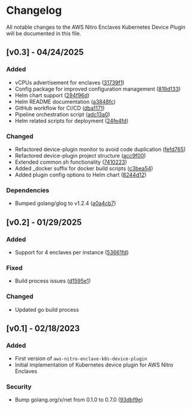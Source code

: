 # Changelog

All notable changes to the AWS Nitro Enclaves Kubernetes Device Plugin will be documented in this file.

## [v0.3] - 04/24/2025

### Added
- vCPUs advertisement for enclaves ([31739f1](https://github.com/aws/aws-nitro-enclaves-k8s-device-plugin/commit/31739f1))
- Config package for improved configuration management ([819d133](https://github.com/aws/aws-nitro-enclaves-k8s-device-plugin/commit/819d133))
- Helm chart support ([294f96d](https://github.com/aws/aws-nitro-enclaves-k8s-device-plugin/commit/294f96d))
- Helm README documentation ([a3848fc](https://github.com/aws/aws-nitro-enclaves-k8s-device-plugin/commit/a3848fc))
- GitHub workflow for CI/CD ([dba1171](https://github.com/aws/aws-nitro-enclaves-k8s-device-plugin/commit/dba1171))
- Pipeline orchestration script ([adc13a0](https://github.com/aws/aws-nitro-enclaves-k8s-device-plugin/commit/adc13a0))
- Helm related scripts for deployment ([24fe4fd](https://github.com/aws/aws-nitro-enclaves-k8s-device-plugin/commit/24fe4fd))

### Changed
- Refactored device-plugin monitor to avoid code duplication ([fefd765](https://github.com/aws/aws-nitro-enclaves-k8s-device-plugin/commit/fefd765))
- Refactored device-plugin project structure ([acc9f00](https://github.com/aws/aws-nitro-enclaves-k8s-device-plugin/commit/acc9f00))
- Extended common.sh functionality ([7410223](https://github.com/aws/aws-nitro-enclaves-k8s-device-plugin/commit/7410223))
- Added _docker suffix for docker build scripts ([c3bea54](https://github.com/aws/aws-nitro-enclaves-k8s-device-plugin/commit/c3bea54))
- Added plugin config options to Helm chart ([8244d12](https://github.com/aws/aws-nitro-enclaves-k8s-device-plugin/commit/8244d12))

### Dependencies
- Bumped golang/glog to v1.2.4 ([a0a4cb7](https://github.com/aws/aws-nitro-enclaves-k8s-device-plugin/commit/a0a4cb7))

## [v0.2] - 01/29/2025

### Added
- Support for 4 enclaves per instance ([53661fd](https://github.com/aws/aws-nitro-enclaves-k8s-device-plugin/commit/53661fd))

### Fixed
- Build process issues ([d1595e1](https://github.com/aws/aws-nitro-enclaves-k8s-device-plugin/commit/d1595e1))

### Changed
- Updated go build process

## [v0.1] - 02/18/2023

### Added
- First version of `aws-nitro-enclave-k8s-device-plugin`
- Initial implementation of Kubernetes device plugin for AWS Nitro Enclaves

### Security
- Bump golang.org/x/net from 0.1.0 to 0.7.0 ([93dbf9e](https://github.com/aws/aws-nitro-enclaves-k8s-device-plugin/commit/93dbf9e))
